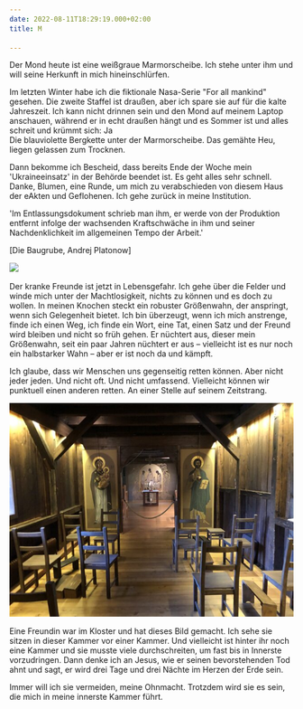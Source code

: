 ```yaml
---
date: 2022-08-11T18:29:19.000+02:00
title: M

---
```

Der Mond heute ist eine weißgraue Marmorscheibe. Ich stehe unter ihm und will seine Herkunft in mich hineinschlürfen.

Im letzten Winter habe ich die fiktionale Nasa-Serie "For all mankind" gesehen. Die zweite Staffel ist draußen, aber ich spare sie auf für die kalte Jahreszeit. Ich kann nicht drinnen sein und den Mond auf meinem Laptop anschauen, während er in echt draußen hängt und es Sommer ist und alles schreit und krümmt sich: Ja  
Die blauviolette Bergkette unter der Marmorscheibe. Das gemähte Heu, liegen gelassen zum Trocknen.

Dann bekomme ich Bescheid, dass bereits Ende der Woche mein 'Ukraineeinsatz' in der Behörde beendet ist. Es geht alles sehr schnell. Danke, Blumen, eine Runde, um mich zu verabschieden von diesem Haus der eAkten und Geflohenen. Ich gehe zurück in meine Institution.

'Im Entlassungsdokument schrieb man ihm, er werde von der Produktion entfernt infolge der wachsenden Kraftschwäche in ihm und seiner Nachdenklichkeit im allgemeinen Tempo der Arbeit.'

\[Die Baugrube, Andrej Platonow\]

![](/uploads/kiesel-gelbe-blume.jpg)

Der kranke Freunde ist jetzt in Lebensgefahr. Ich gehe über die Felder und winde mich unter der Machtlosigkeit, nichts zu können und es doch zu wollen. In meinen Knochen steckt ein robuster Größenwahn, der anspringt, wenn sich Gelegenheit bietet. Ich bin überzeugt, wenn ich mich anstrenge, finde ich einen Weg, ich finde ein Wort, eine Tat, einen Satz und der Freund wird bleiben und nicht so früh gehen. Er nüchtert aus, dieser mein Größenwahn, seit ein paar Jahren nüchtert er aus – vielleicht ist es nur noch ein halbstarker Wahn – aber er ist noch da und kämpft.

Ich glaube, dass wir Menschen uns gegenseitig retten können. Aber nicht jeder jeden. Und nicht oft. Und nicht umfassend. Vielleicht können wir punktuell einen anderen retten. An einer Stelle auf seinem Zeitstrang.

![](/uploads/kammer.jpg)

Eine Freundin war im Kloster und hat dieses Bild gemacht. Ich sehe sie sitzen in dieser Kammer vor einer Kammer. Und vielleicht ist hinter ihr noch eine Kammer und sie musste viele durchschreiten, um fast bis in Innerste vorzudringen. Dann denke ich an Jesus, wie er seinen bevorstehenden Tod ahnt und sagt, er wird drei Tage und drei Nächte im Herzen der Erde sein.

Immer will ich sie vermeiden, meine Ohnmacht. Trotzdem wird sie es sein, die mich in meine innerste Kammer führt.